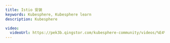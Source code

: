 ```yaml
---
title: Istio 安装
keywords: Kubesphere, Kubesphere learn
description: Kubesphere

video: 
  videoUrl: https://pek3b.qingstor.com/kubesphere-community/videos/%E4%BA%91%E5%8E%9F%E7%94%9F%E5%AE%9E%E6%88%98/%E7%AC%AC%E4%BA%8C%E6%9C%9F/40%E3%80%81Service%20Mesh-Istio%20%E5%AE%89%E8%A3%85.mp4
---
```

